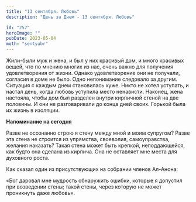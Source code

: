 ```yaml
---
title: "13 сентября. Любовь"
description: "День за Днем - 13 сентября. Любовь"

id: "257"
heroImage: ""
pubDate: 2023-05-04
moth: "sentyabr"
---
```


Жили-были муж и жена, и был у них красивый дом, и много красивых вещей, что по
мнению многих из нас, очень важно для получения удовлетворения от жизни.
Однако удовлетворение они не получали, согласия в доме не было. Одно
непонимание следовало за другим. Ситуация с каждым днем становилась хуже.
Никто не хотел уступать, и настал день, когда любовь уступила место ненависти.
Наконец, жена настояла, чтобы дом был разделен внутри кирпичной стеной на две
половины. И они не разговаривали до конца дней своих. Горькой была их жизнь в
изоляции.

**Напоминание на сегодня**

Разве не осознанно строю я стену между мной и моим супругом? Разве эта стена
не строится из упрямства, своеволия, самоуправства, желания наказать? Такая
стена может быть крепкой, неподдающейся, как будто она сделана из кирпича. Она
не оставляет мне места для духовного роста.

Как сказал один из присутствующих на собрании членов Ал-Анона:

«Бог даровал мне мудрость обнаружить ошибки, которые я допустил при возведении
стены; такой стены, через которую не может проникнуть даже любовь».
